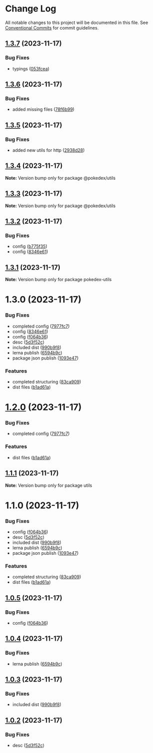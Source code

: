 # Change Log

All notable changes to this project will be documented in this file.
See [Conventional Commits](https://conventionalcommits.org) for commit guidelines.

## [1.3.7](https://github.com/erashu212/pokedex/compare/@pokedex/utils@1.3.6...@pokedex/utils@1.3.7) (2023-11-17)


### Bug Fixes

* typings ([053fcea](https://github.com/erashu212/pokedex/commit/053fceae944696de5f229149294eb666042f222f))





## [1.3.6](https://github.com/erashu212/pokedex/compare/@pokedex/utils@1.3.5...@pokedex/utils@1.3.6) (2023-11-17)


### Bug Fixes

* added missing files ([78f6b99](https://github.com/erashu212/pokedex/commit/78f6b99d5d4ec857e80f6afa448aae34d38abb32))





## [1.3.5](https://github.com/erashu212/pokedex/compare/@pokedex/utils@1.3.4...@pokedex/utils@1.3.5) (2023-11-17)


### Bug Fixes

* added new utils for http ([2938d28](https://github.com/erashu212/pokedex/commit/2938d2840ba712f2895e16011e636c5cc703811c))





## [1.3.4](https://github.com/erashu212/pokedex/compare/@pokedex/utils@1.3.3...@pokedex/utils@1.3.4) (2023-11-17)

**Note:** Version bump only for package @pokedex/utils





## [1.3.3](https://github.com/erashu212/pokedex/compare/@pokedex/utils@1.3.2...@pokedex/utils@1.3.3) (2023-11-17)

**Note:** Version bump only for package @pokedex/utils





## [1.3.2](https://github.com/erashu212/pokedex/compare/@pokedex/utils@1.2.0...@pokedex/utils@1.3.2) (2023-11-17)


### Bug Fixes

* config ([b775f35](https://github.com/erashu212/pokedex/commit/b775f35529a951783aac7a179f92de8cd4d8b488))
* config ([8346e61](https://github.com/erashu212/pokedex/commit/8346e61b5d6555c1868cc535d72fd4f5ec513cd3))





## [1.3.1](https://github.com/erashu212/pokedex/compare/pokedex-utils@1.3.0...pokedex-utils@1.3.1) (2023-11-17)

**Note:** Version bump only for package pokedex-utils





# 1.3.0 (2023-11-17)


### Bug Fixes

* completed config ([7977fc7](https://github.com/erashu212/pokedex/commit/7977fc7e1cf0efce8fd1da875e31c0522002792b))
* config ([8346e61](https://github.com/erashu212/pokedex/commit/8346e61b5d6555c1868cc535d72fd4f5ec513cd3))
* config ([f064b36](https://github.com/erashu212/pokedex/commit/f064b365e4099bae09a62d4511cfddfa57df6fba))
* desc ([5d3f52c](https://github.com/erashu212/pokedex/commit/5d3f52cc260b2d2d2fb21f068ed39d9309f81630))
* included dist ([990b9f8](https://github.com/erashu212/pokedex/commit/990b9f8487f769674169d4aa6ccf15fb9bfa7711))
* lerna publish ([6594b9c](https://github.com/erashu212/pokedex/commit/6594b9c579c88626d0fb8d67e4671c505e2ad4b7))
* package json publish ([1093e47](https://github.com/erashu212/pokedex/commit/1093e47a8148dba5a61ff589e7191daff8b37e16))


### Features

* completed structuring ([83ca909](https://github.com/erashu212/pokedex/commit/83ca909761282343332c332c5a09dcd3664dac72))
* dist files ([b1ad61a](https://github.com/erashu212/pokedex/commit/b1ad61ac710aabf904b68e89671e6aa0c74fd410))





# [1.2.0](https://github.com/erashu212/pokedex/compare/@pokedex/utils@1.0.5...@pokedex/utils@1.2.0) (2023-11-17)


### Bug Fixes

* completed config ([7977fc7](https://github.com/erashu212/pokedex/commit/7977fc7e1cf0efce8fd1da875e31c0522002792b))


### Features

* dist files ([b1ad61a](https://github.com/erashu212/pokedex/commit/b1ad61ac710aabf904b68e89671e6aa0c74fd410))





## [1.1.1](https://github.com/erashu212/pokedex/compare/utils@1.1.0...utils@1.1.1) (2023-11-17)

**Note:** Version bump only for package utils





# 1.1.0 (2023-11-17)


### Bug Fixes

* config ([f064b36](https://github.com/erashu212/pokedex/commit/f064b365e4099bae09a62d4511cfddfa57df6fba))
* desc ([5d3f52c](https://github.com/erashu212/pokedex/commit/5d3f52cc260b2d2d2fb21f068ed39d9309f81630))
* included dist ([990b9f8](https://github.com/erashu212/pokedex/commit/990b9f8487f769674169d4aa6ccf15fb9bfa7711))
* lerna publish ([6594b9c](https://github.com/erashu212/pokedex/commit/6594b9c579c88626d0fb8d67e4671c505e2ad4b7))
* package json publish ([1093e47](https://github.com/erashu212/pokedex/commit/1093e47a8148dba5a61ff589e7191daff8b37e16))


### Features

* completed structuring ([83ca909](https://github.com/erashu212/pokedex/commit/83ca909761282343332c332c5a09dcd3664dac72))
* dist files ([b1ad61a](https://github.com/erashu212/pokedex/commit/b1ad61ac710aabf904b68e89671e6aa0c74fd410))





## [1.0.5](https://github.com/erashu212/pokedex/compare/@pokedex/utils@1.0.4...@pokedex/utils@1.0.5) (2023-11-17)


### Bug Fixes

* config ([f064b36](https://github.com/erashu212/pokedex/commit/f064b365e4099bae09a62d4511cfddfa57df6fba))





## [1.0.4](https://github.com/erashu212/pokedex/compare/@pokedex/utils@1.0.3...@pokedex/utils@1.0.4) (2023-11-17)


### Bug Fixes

* lerna publish ([6594b9c](https://github.com/erashu212/pokedex/commit/6594b9c579c88626d0fb8d67e4671c505e2ad4b7))





## [1.0.3](https://github.com/erashu212/pokedex/compare/@pokedex/utils@1.0.2...@pokedex/utils@1.0.3) (2023-11-17)


### Bug Fixes

* included dist ([990b9f8](https://github.com/erashu212/pokedex/commit/990b9f8487f769674169d4aa6ccf15fb9bfa7711))





## [1.0.2](https://github.com/erashu212/pokedex/compare/@pokedex/utils@1.0.1...@pokedex/utils@1.0.2) (2023-11-17)


### Bug Fixes

* desc ([5d3f52c](https://github.com/erashu212/pokedex/commit/5d3f52cc260b2d2d2fb21f068ed39d9309f81630))
